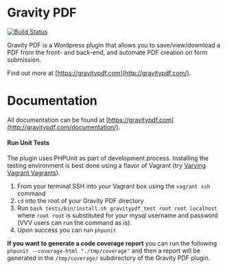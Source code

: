 Gravity PDF
==========================

[![Build Status](https://travis-ci.org/GravityPDF/gravity-forms-pdf-extended.svg?branch=premium)](https://travis-ci.org/GravityPDF/gravity-forms-pdf-extended)

Gravity PDF is a Wordpress plugin that allows you to save/view/download a PDF from the front- and back-end, and automate PDF creation on form submission.

Find out more at [https://gravitypdf.com](http://gravitypdf.com/).


# Documentation

All documentation can be found at [https://gravitypdf.com](http://gravitypdf.com/documentation/).


#### Run Unit Tests

The plugin uses PHPUnit as part of development process. Installing the testing environment is best done using a flavor of Vagrant (try [Varying Vagrant Vagrants](https://github.com/Varying-Vagrant-Vagrants/VVV)).

1. From your terminal SSH into your Vagrant box using the `vagrant ssh` command
2. `cd` into the root of your Gravity PDF directory
3. Run `bash tests/bin/install.sh gravitypdf_test root root localhost` where `root root` is substituted for your mysql username and password (VVV users can run the command as is).
4. Upon success you can run `phpunit`

__If you want to generate a code coverage report__ you can run the following `phpunit --coverage-html "./tmp/coverage"` and then a report will be generated in the `/tmp/coverage/` subdirectory of the Gravity PDF plugin.
